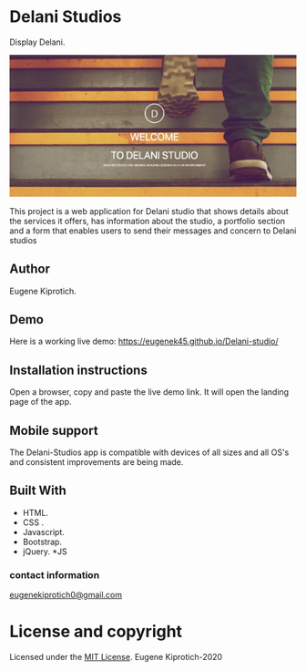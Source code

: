 # Delani Studios
Display Delani.

 ![Getting Started](images/DelaniS.PNG)

This project is a web application for Delani studio that shows details about the services it offers, has information about the studio, a portfolio section and a form that enables users to send their messages and concern to Delani studios
## Author
Eugene Kiprotich.

## Demo
Here is a working live demo: https://eugenek45.github.io/Delani-studio/

## Installation instructions
Open a browser, copy and paste the live demo link. It will open the landing page of the app. 

## Mobile support
The Delani-Studios app is compatible with devices of all sizes and all OS's and consistent improvements are being made.

## Built With
* HTML.
 * CSS . 
 * Javascript. 
 * Bootstrap.
 * jQuery.
 *JS

### contact information
eugenekiprotich0@gmail.com

# License and copyright
Licensed under the [MIT License](LICENSE).
Eugene Kiprotich-2020
